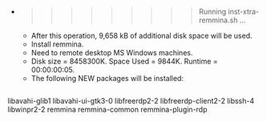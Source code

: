 * >>>>>>>>> Running inst-xtra-remmina.sh ...
  * After this operation, 9,658 kB of additional disk space will be used.
  * Install remmina.
  * Need to remote desktop MS Windows machines.
  * Disk size = 8458300K. Space Used = 9844K. Runtime = 00:00:00:05.
  * The following NEW packages will be installed:
  ```bash
libavahi-glib1 libavahi-ui-gtk3-0 libfreerdp2-2 libfreerdp-client2-2 libssh-4
libwinpr2-2 remmina remmina-common remmina-plugin-rdp
  ```
